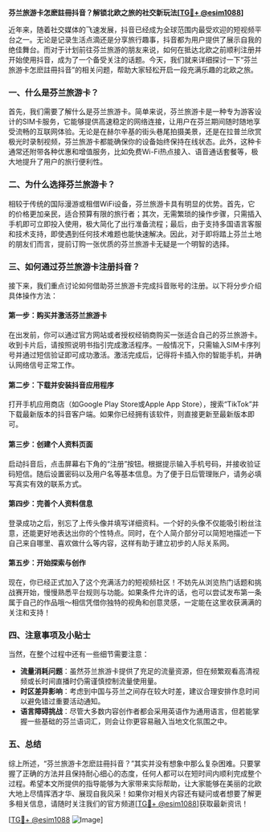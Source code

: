 **芬兰旅游卡怎麽註冊抖音？解锁北欧之旅的社交新玩法[[TG💪+ @esim1088](https://t.me/s/esim1088)]**

近年来，随着社交媒体的飞速发展，抖音已经成为全球范围内最受欢迎的短视频平台之一。无论是记录生活点滴还是分享旅行趣事，抖音都为用户提供了展示自我的绝佳舞台。而对于计划前往芬兰旅游的朋友来说，如何在抵达北欧之前顺利注册并开始使用抖音，成为了一个备受关注的话题。今天，我们就来详细探讨一下“芬兰旅游卡怎麽註冊抖音”的相关问题，帮助大家轻松开启一段充满乐趣的北欧之旅。

### 一、什么是芬兰旅游卡？

首先，我们需要了解什么是芬兰旅游卡。简单来说，芬兰旅游卡是一种专为游客设计的SIM卡服务，它能够提供高速稳定的网络连接，让用户在芬兰期间随时随地享受流畅的互联网体验。无论是在赫尔辛基的街头巷尾拍摄美景，还是在拉普兰欣赏极光时录制视频，芬兰旅游卡都能确保你的设备始终保持在线状态。此外，这种卡通常还附带各种优惠和增值服务，比如免费Wi-Fi热点接入、语音通话套餐等，极大地提升了用户的旅行便利性。

### 二、为什么选择芬兰旅游卡？

相较于传统的国际漫游或租借WiFi设备，芬兰旅游卡具有明显的优势。首先，它的价格更加亲民，适合预算有限的旅行者；其次，无需繁琐的操作步骤，只需插入手机即可立即投入使用，极大简化了出行准备流程；最后，由于支持多国语言客服和技术支持，即使遇到任何技术难题也能快速解决。因此，对于即将踏上芬兰土地的朋友们而言，提前订购一张优质的芬兰旅游卡无疑是一个明智的选择。

### 三、如何通过芬兰旅游卡注册抖音？

接下来，我们重点讨论如何借助芬兰旅游卡完成抖音账号的注册。以下将分步介绍具体操作方法：

#### 第一步：购买并激活芬兰旅游卡
在出发前，你可以通过官方网站或者授权经销商购买一张适合自己的芬兰旅游卡。收到卡片后，请按照说明书指引完成激活程序。一般情况下，只需输入SIM卡序列号并通过短信验证即可成功激活。激活完成后，记得将卡插入你的智能手机，并确认网络信号正常工作。

#### 第二步：下载并安装抖音应用程序
打开手机应用商店（如Google Play Store或Apple App Store），搜索“TikTok”并下载最新版本的抖音客户端。如果你已经拥有该软件，则直接更新至最新版本即可。

#### 第三步：创建个人资料页面
启动抖音后，点击屏幕右下角的“注册”按钮。根据提示输入手机号码，并接收验证码短信。随后设置密码以及用户名等基本信息。为了便于日后管理账户，请务必填写真实有效的联系方式。

#### 第四步：完善个人资料信息
登录成功之后，别忘了上传头像并填写详细资料。一个好的头像不仅能吸引粉丝注意，还能更好地表达出你的个性特点。同时，在个人简介部分可以简短地描述一下自己来自哪里、喜欢做什么等内容，这样有助于建立初步的人际关系网。

#### 第五步：开始探索与创作
现在，你已经正式加入了这个充满活力的短视频社区！不妨先从浏览热门话题和挑战赛开始，慢慢熟悉平台规则与功能。如果条件允许的话，也可以尝试发布第一条属于自己的作品哦～相信凭借你独特的视角和创意灵感，一定能在这里收获满满的关注和支持！

### 四、注意事项及小贴士

当然，在整个过程中还有一些细节需要注意：

- **流量消耗问题**：虽然芬兰旅游卡提供了充足的流量资源，但在频繁观看高清视频或长时间直播时仍需谨慎控制流量使用量。
- **时区差异影响**：考虑到中国与芬兰之间存在较大时差，建议合理安排作息时间以避免错过重要活动通知。
- **语言障碍挑战**：尽管大多数内容创作者都会采用英语作为通用语言，但若能掌握一些基础的芬兰语词汇，则会让你更容易融入当地文化氛围之中。

### 五、总结

综上所述，“芬兰旅游卡怎麽註冊抖音？”其实并没有想象中那么复杂困难。只要掌握了正确的方法并且保持耐心细心的态度，任何人都可以在短时间内顺利完成整个过程。希望本文所提供的指导能够为大家带来实际帮助，让大家能够在美丽的北欧大地上尽情挥洒才华、展现自我风采！如果你对相关内容还有疑问或者想要了解更多相关信息，请随时关注我们的官方频道[[TG💪+ @esim1088](https://t.me/s/esim1088)]获取最新资讯！

[[TG💪+ @esim1088](https://t.me/s/esim1088) ![Image](https://i.postimg.cc/4NQfJmqS/Snipaste-2025-05-13-00-14-12.png)]